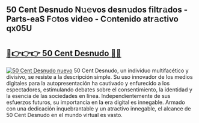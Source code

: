 ## 50 Cent Desnudo N𝚞𝚎vos desn𝚞dos filtr𝚊dos - Parts-eaS F𝚘tos vid𝚎o - C𝚘ntenido atr𝚊ctivo qx05U

# <h2><a href="http://mb5jvf.tromn.icu/?c=50+Cent+Desnudo">🔗👉👉👉 50 Cent Desnudo 🔗🔗</a></h2>

[![50 Cent Desnudo nuevo](https://i.imgur.com/pEAQMta.gif)](http://mb5jvf.tromn.icu/?c=50+Cent+Desnudo)
50 Cent Desnudo, un individuo multifacético y divisivo, se resiste a la descripción simple. Su uso innovador de los medios digitales para la autopresentación ha cautivado y enfurecido a los espectadores, estimulando debates sobre el consentimiento, la identidad y la esencia de las sociedades en línea. Independientemente de sus esfuerzos futuros, su importancia en la era digital es innegable. Armado con una dedicación inquebrantable y un atractivo innegable, el alcance de 50 Cent Desnudo en el mundo virtual es vasto.
